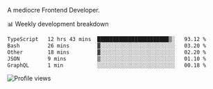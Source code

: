 A mediocre Frontend Developer.

📊 Weekly development breakdown
<!--START_SECTION:waka-->

```txt
TypeScript   12 hrs 43 mins  ███████████████████████▒░   93.12 %
Bash         26 mins         ▓░░░░░░░░░░░░░░░░░░░░░░░░   03.20 %
Other        18 mins         ▓░░░░░░░░░░░░░░░░░░░░░░░░   02.20 %
JSON         9 mins          ▒░░░░░░░░░░░░░░░░░░░░░░░░   01.10 %
GraphQL      1 min           ░░░░░░░░░░░░░░░░░░░░░░░░░   00.18 %
```

<!--END_SECTION:waka-->

<img src="https://gpvc.arturio.dev/iqbalfasri" alt="Profile views"/>

